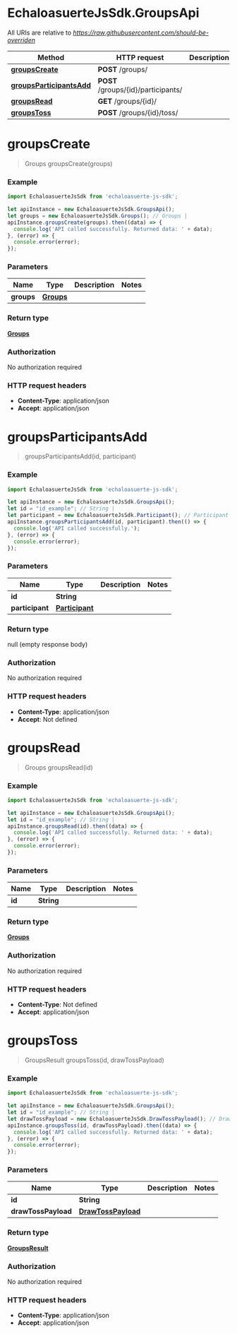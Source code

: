# EchaloasuerteJsSdk.GroupsApi

All URIs are relative to *https://raw.githubusercontent.com/should-be-overriden*

Method | HTTP request | Description
------------- | ------------- | -------------
[**groupsCreate**](GroupsApi.md#groupsCreate) | **POST** /groups/ | 
[**groupsParticipantsAdd**](GroupsApi.md#groupsParticipantsAdd) | **POST** /groups/{id}/participants/ | 
[**groupsRead**](GroupsApi.md#groupsRead) | **GET** /groups/{id}/ | 
[**groupsToss**](GroupsApi.md#groupsToss) | **POST** /groups/{id}/toss/ | 


<a name="groupsCreate"></a>
# **groupsCreate**
> Groups groupsCreate(groups)



### Example
```javascript
import EchaloasuerteJsSdk from 'echaloasuerte-js-sdk';

let apiInstance = new EchaloasuerteJsSdk.GroupsApi();
let groups = new EchaloasuerteJsSdk.Groups(); // Groups | 
apiInstance.groupsCreate(groups).then((data) => {
  console.log('API called successfully. Returned data: ' + data);
}, (error) => {
  console.error(error);
});

```

### Parameters

Name | Type | Description  | Notes
------------- | ------------- | ------------- | -------------
 **groups** | [**Groups**](Groups.md)|  | 

### Return type

[**Groups**](Groups.md)

### Authorization

No authorization required

### HTTP request headers

 - **Content-Type**: application/json
 - **Accept**: application/json

<a name="groupsParticipantsAdd"></a>
# **groupsParticipantsAdd**
> groupsParticipantsAdd(id, participant)



### Example
```javascript
import EchaloasuerteJsSdk from 'echaloasuerte-js-sdk';

let apiInstance = new EchaloasuerteJsSdk.GroupsApi();
let id = "id_example"; // String | 
let participant = new EchaloasuerteJsSdk.Participant(); // Participant | 
apiInstance.groupsParticipantsAdd(id, participant).then(() => {
  console.log('API called successfully.');
}, (error) => {
  console.error(error);
});

```

### Parameters

Name | Type | Description  | Notes
------------- | ------------- | ------------- | -------------
 **id** | **String**|  | 
 **participant** | [**Participant**](Participant.md)|  | 

### Return type

null (empty response body)

### Authorization

No authorization required

### HTTP request headers

 - **Content-Type**: application/json
 - **Accept**: Not defined

<a name="groupsRead"></a>
# **groupsRead**
> Groups groupsRead(id)



### Example
```javascript
import EchaloasuerteJsSdk from 'echaloasuerte-js-sdk';

let apiInstance = new EchaloasuerteJsSdk.GroupsApi();
let id = "id_example"; // String | 
apiInstance.groupsRead(id).then((data) => {
  console.log('API called successfully. Returned data: ' + data);
}, (error) => {
  console.error(error);
});

```

### Parameters

Name | Type | Description  | Notes
------------- | ------------- | ------------- | -------------
 **id** | **String**|  | 

### Return type

[**Groups**](Groups.md)

### Authorization

No authorization required

### HTTP request headers

 - **Content-Type**: Not defined
 - **Accept**: application/json

<a name="groupsToss"></a>
# **groupsToss**
> GroupsResult groupsToss(id, drawTossPayload)



### Example
```javascript
import EchaloasuerteJsSdk from 'echaloasuerte-js-sdk';

let apiInstance = new EchaloasuerteJsSdk.GroupsApi();
let id = "id_example"; // String | 
let drawTossPayload = new EchaloasuerteJsSdk.DrawTossPayload(); // DrawTossPayload | 
apiInstance.groupsToss(id, drawTossPayload).then((data) => {
  console.log('API called successfully. Returned data: ' + data);
}, (error) => {
  console.error(error);
});

```

### Parameters

Name | Type | Description  | Notes
------------- | ------------- | ------------- | -------------
 **id** | **String**|  | 
 **drawTossPayload** | [**DrawTossPayload**](DrawTossPayload.md)|  | 

### Return type

[**GroupsResult**](GroupsResult.md)

### Authorization

No authorization required

### HTTP request headers

 - **Content-Type**: application/json
 - **Accept**: application/json

